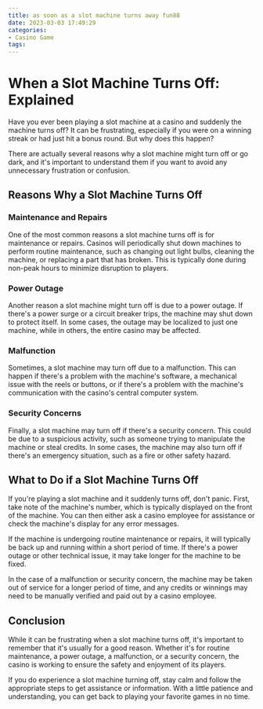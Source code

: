 ```yaml
---
title: as soon as a slot machine turns away fun88
date: 2023-03-03 17:49:29
categories:
- Casino Game
tags:
---
```

# When a Slot Machine Turns Off: Explained

Have you ever been playing a slot machine at a casino and suddenly the machine turns off? It can be frustrating, especially if you were on a winning streak or had just hit a bonus round. But why does this happen?

There are actually several reasons why a slot machine might turn off or go dark, and it's important to understand them if you want to avoid any unnecessary frustration or confusion.

## Reasons Why a Slot Machine Turns Off

### Maintenance and Repairs

One of the most common reasons a slot machine turns off is for maintenance or repairs. Casinos will periodically shut down machines to perform routine maintenance, such as changing out light bulbs, cleaning the machine, or replacing a part that has broken. This is typically done during non-peak hours to minimize disruption to players.

### Power Outage

Another reason a slot machine might turn off is due to a power outage. If there's a power surge or a circuit breaker trips, the machine may shut down to protect itself. In some cases, the outage may be localized to just one machine, while in others, the entire casino may be affected.

### Malfunction

Sometimes, a slot machine may turn off due to a malfunction. This can happen if there's a problem with the machine's software, a mechanical issue with the reels or buttons, or if there's a problem with the machine's communication with the casino's central computer system.

### Security Concerns

Finally, a slot machine may turn off if there's a security concern. This could be due to a suspicious activity, such as someone trying to manipulate the machine or steal credits. In some cases, the machine may also turn off if there's an emergency situation, such as a fire or other safety hazard.

## What to Do if a Slot Machine Turns Off

If you're playing a slot machine and it suddenly turns off, don't panic. First, take note of the machine's number, which is typically displayed on the front of the machine. You can then either ask a casino employee for assistance or check the machine's display for any error messages.

If the machine is undergoing routine maintenance or repairs, it will typically be back up and running within a short period of time. If there's a power outage or other technical issue, it may take longer for the machine to be fixed.

In the case of a malfunction or security concern, the machine may be taken out of service for a longer period of time, and any credits or winnings may need to be manually verified and paid out by a casino employee.

## Conclusion

While it can be frustrating when a slot machine turns off, it's important to remember that it's usually for a good reason. Whether it's for routine maintenance, a power outage, a malfunction, or a security concern, the casino is working to ensure the safety and enjoyment of its players.

If you do experience a slot machine turning off, stay calm and follow the appropriate steps to get assistance or information. With a little patience and understanding, you can get back to playing your favorite games in no time.